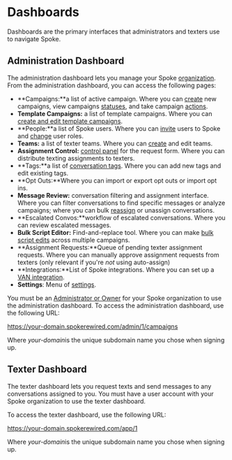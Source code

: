 # Dashboards

Dashboards are the primary interfaces that administrators and
texters use to navigate Spoke.

Administration Dashboard
------------------------

The administration dashboard lets you manage your Spoke [organization](https://withtheranks.com/docs/spoke/for-spoke-admins/organizations). From the administration dashboard, you can access the
following pages:

* **Campaigns:**a list of active campaign. Where
  you can [create](https://docs.spokerewired.com/article/34-create-a-campaign) new campaigns, view campaigns [statuses](https://docs.spokerewired.com/article/57-colors-and-tags-for-active-campaigns), and take campaign [actions](https://withtheranks.com/docs/spoke/for-spoke-admins/campaign-actions).
* **Template Campaigns:** a list of template campaigns.
  Where you can [create and edit template campaigns](https://docs.spokerewired.com/article/164-template-campaigns).
* **People:**a list of Spoke users. Where you can [invite](https://docs.spokerewired.com/category/42-administering-spoke) users to Spoke and [change](https://withtheranks.com/docs/spoke/for-spoke-admins/change-user-roles) user roles.
* **Teams:** a list of texter teams. Where you can
  [create](https://withtheranks.com/docs/spoke/for-spoke-admins/create-a-team) and edit teams.
* **Assignment Control:** [control panel](https://withtheranks.com/docs/spoke/for-spoke-admins/manage-assignment-control) for the request form. Where you can distribute texting assignments
  to texters.
* **Tags:**a list of [conversation tags](https://docs.spokerewired.com/article/67-conversation-tags). Where you can add new tags and edit existing tags.
* **Opt Outs:**Where you can import or
  export opt outs or import opt ins.
* **Message Review:** conversation filtering and assignment
  interface. Where you can filter conversations to find specific
  messages or analyze campaigns; where you can bulk [reassign](https://withtheranks.com/docs/spoke/for-spoke-admins/reassign-conversations-to-texters) or unassign conversations.
* **Escalated Convos:**workflow of escalated
  conversations. Where you can review escalated messages.
* **Bulk Script Editor:** Find-and-replace
  tool. Where you can make [bulk script edits](https://withtheranks.com/docs/spoke/for-spoke-admins/bulk-script-editor) across multiple campaigns.
* **Assignment Requests:**Queue of pending texter
  assignment requests. Where you can manually approve
  assignment requests from texters (only relevant if you're *not* using auto-assign)
* **Integrations:**List of Spoke integrations.
  Where you can set up a [VAN integration](https://withtheranks.com/docs/spoke/for-spoke-admins/van-list-loading).
* **Settings**: Menu of [settings](https://withtheranks.com/docs/spoke/for-spoke-admins/settings).

You must be an [Administrator or Owner](https://withtheranks.com/docs/spoke/for-spoke-admins/user-roles) for your Spoke organization to use the administration dashboard.
To access the administration dashboard, use the following URL:

https://your-domain.spokerewired.com/admin/1/campaigns

Where *your-domain*is the unique subdomain
name you chose when signing up.

Texter Dashboard
----------------

The texter dashboard lets you request texts and send messages to
any conversations assigned to you. You must have a user account
with your Spoke organization to use the texter dashboard.

To access the texter dashboard, use the following URL:

https://your-domain.spokerewired.com/app/1

Where *your-domain*is the unique subdomain
name you chose when signing up.

 
